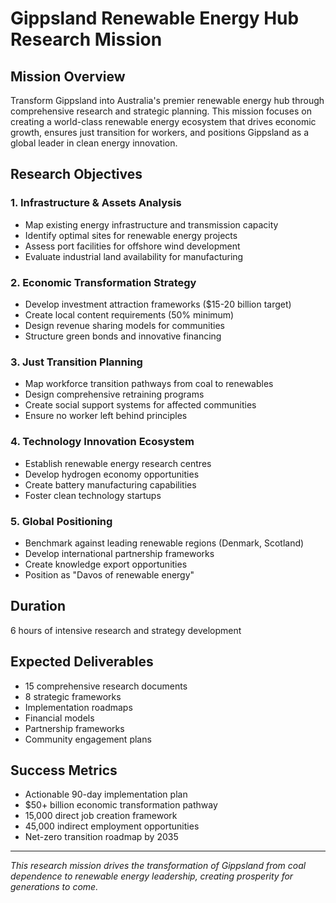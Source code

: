 # Gippsland Renewable Energy Hub Research Mission

## Mission Overview
Transform Gippsland into Australia's premier renewable energy hub through comprehensive research and strategic planning. This mission focuses on creating a world-class renewable energy ecosystem that drives economic growth, ensures just transition for workers, and positions Gippsland as a global leader in clean energy innovation.

## Research Objectives

### 1. Infrastructure & Assets Analysis
- Map existing energy infrastructure and transmission capacity
- Identify optimal sites for renewable energy projects
- Assess port facilities for offshore wind development
- Evaluate industrial land availability for manufacturing

### 2. Economic Transformation Strategy
- Develop investment attraction frameworks ($15-20 billion target)
- Create local content requirements (50% minimum)
- Design revenue sharing models for communities
- Structure green bonds and innovative financing

### 3. Just Transition Planning
- Map workforce transition pathways from coal to renewables
- Design comprehensive retraining programs
- Create social support systems for affected communities
- Ensure no worker left behind principles

### 4. Technology Innovation Ecosystem
- Establish renewable energy research centres
- Develop hydrogen economy opportunities
- Create battery manufacturing capabilities
- Foster clean technology startups

### 5. Global Positioning
- Benchmark against leading renewable regions (Denmark, Scotland)
- Develop international partnership frameworks
- Create knowledge export opportunities
- Position as "Davos of renewable energy"

## Duration
6 hours of intensive research and strategy development

## Expected Deliverables
- 15 comprehensive research documents
- 8 strategic frameworks
- Implementation roadmaps
- Financial models
- Partnership frameworks
- Community engagement plans

## Success Metrics
- Actionable 90-day implementation plan
- $50+ billion economic transformation pathway
- 15,000 direct job creation framework
- 45,000 indirect employment opportunities
- Net-zero transition roadmap by 2035

---

*This research mission drives the transformation of Gippsland from coal dependence to renewable energy leadership, creating prosperity for generations to come.*